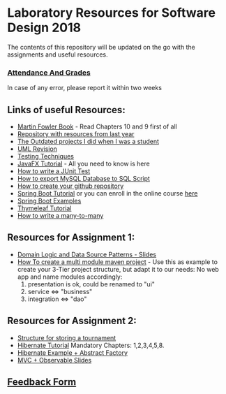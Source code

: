# Laboratory Resources for Software Design 2018

The contents of this repository will be updated on the go with the assignments and useful resources.
###	[Attendance And Grades](https://docs.google.com/spreadsheets/d/1NU7DB_1LwxpQYJ7KimdscYEL8o9uWoAEIaiV-8zn_gM/edit?usp=sharing)
In case of any error, please report it within two weeks

##	Links of useful Resources:

*	[Martin Fowler Book](http://disi.unal.edu.co/dacursci/sistemasycomputacion/docs/SWEBOK/Systems%20Engineering%20-%20EAA%20-%20Patterns%20of%20Enterprise%20Application%20Architecture%20-%20Addison%20Wesley.pdf "Martin Fowler PEAA") - Read Chapters 10 and 9 first of all
*	[Repository with resources from last year](https://github.com/SoftwareDesign2017/SoftwareDesign2017 "SoftwareDesign2017")
*	[The Outdated projects I did when I was a student](https://github.com/buzea/Software-Design "Mambo Jambo Jibberish")
*	[UML Revision](https://drive.google.com/open?id=1Hkn_BHRFjm42G_R1VN0k3cQntGX5Hv-7)
*	[Testing Techniques](https://drive.google.com/open?id=1CBZvPDo31fNXHSWTjsn9rCQwPQHiN8ct)
*	[JavaFX Tutorial](https://www.youtube.com/playlist?list=PL6gx4Cwl9DGBzfXLWLSYVy8EbTdpGbUIG) - All you need to know is here
*	[How to write a JUnit Test](https://www.tutorialspoint.com/junit/junit_writing_tests.htm)
*	[How to export MySQL Database to SQL Script](https://youtu.be/ffmCGVse8yg)
*	[How to create your github repository](https://buzea-vlad.tinytake.com/sf/MjQzNDE2MF83MzYzMDM4)
*	[Spring Boot Tutorial](https://www.youtube.com/playlist?list=PLqq-6Pq4lTTbx8p2oCgcAQGQyqN8XeA1x) or you can enroll in the online course [here](https://javabrains.thinkific.com/courses/springboot-quickstart)
*	[Spring Boot Examples](http://www.mkyong.com/tutorials/spring-boot-tutorials/)
*	[Thymeleaf Tutorial](https://www.thymeleaf.org/doc/tutorials/2.1/thymeleafspring.html)
*	[How to write a many-to-many](https://vladmihalcea.com/the-best-way-to-use-the-manytomany-annotation-with-jpa-and-hibernate/)

## Resources for Assignment 1:
*	[Domain Logic and Data Source Patterns - Slides](https://docs.google.com/presentation/d/1iOOMN-Tr3VDAUYMSLobgvn2FBubhfRrIuvV9OtxtZcU/edit?usp=sharing)
*	[How To create a multi module maven project](https://www.youtube.com/watch?v=obHce3gvgec) - Use this as example to create your 3-Tier project structure, but adapt it to our needs: No web app and name modules accordingly:
	<ol>
			<li> presentation is ok, could be renamed to "ui" </li>
			<li> service <=> "business" </li>
			<li> integration <=> "dao" </li>
	</ol>
	


## Resources for Assignment 2:
*	[Structure for storing a tournament](https://docs.google.com/presentation/d/1k0A6Y5MV830cZgmHlqgqblFgtVWtaZNa3e6OCNBlkeY/edit?usp=sharing)
*	[Hibernate Tutorial](https://www.journaldev.com/3793/hibernate-tutorial) Mandatory Chapters: 1,2,3,4,5,8.
*	[Hibernate Example + Abstract Factory](https://github.com/buzea/SoftwareDesign2018/tree/master/Examples/Hibernate)
*	[MVC + Observable Slides](https://docs.google.com/presentation/d/1RlRJl_5q7cNeaB6W3HWTmMxhjRbOjWzFFMa99Bej7Bo/edit?usp=sharing)

## [Feedback Form](https://goo.gl/forms/0GK7i1fQHjAjWg6T2)
